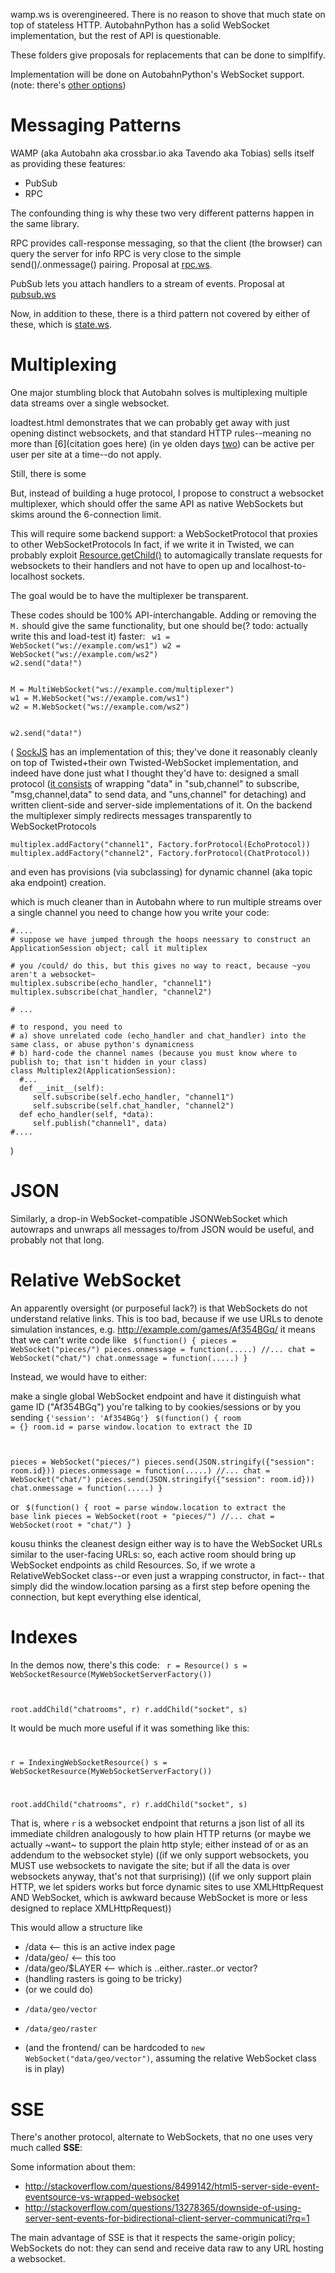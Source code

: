 wamp.ws is overengineered. There is no reason to shove that much state on top of stateless HTTP.
AutobahnPython has a solid WebSocket implementation,
but the rest of API is questionable.

These folders give proposals for replacements that can be done to simplfify.

Implementation will be done on AutobahnPython's WebSocket support.
(note: there's [other options](../../wiki/Platforms-and-APIs.md#networking))

Messaging Patterns
==================

WAMP (aka Autobahn aka crossbar.io aka Tavendo aka Tobias) sells itself as providing these features:

* PubSub
* RPC

The confounding thing is why these two very different patterns happen in the same library.

RPC provides call-response messaging, so that the client (the browser) can query the server for info
RPC is very close to the simple send()/.onmessage() pairing.
Proposal at [rpc.ws](rpc.ws).

PubSub lets you attach handlers to a stream of events. Proposal at [pubsub.ws](pubsub.ws/)

Now, in addition to these, there is a third pattern not covered by either of these, which is [state.ws](state.ws/).

Multiplexing
============

One major stumbling block that Autobahn solves
is multiplexing multiple data streams over a single websocket.

loadtest.html demonstrates that we can probably get away with just opening distinct websockets,
and that standard HTTP rules--meaning no more than [6](citation goes here) (in ye olden days [two](FIXME))
can be active per user per site at a time--do not apply. 

Still, there is some

But, instead of building a huge protocol, 
I propose to construct a websocket multiplexer, which should offer the same API as native WebSockets
but skims around the 6-connection limit.

This will require some backend support: a WebSocketProtocol that proxies to other WebSocketProtocols
In fact, if we write it in Twisted, we can probably exploit [Resource.getChild()](https://twistedmatrix.com/documents/current/api/twisted.web.resource.Resource.html#getChild)
to automagically translate requests for websockets to their handlers
and not have to open up and localhost-to-localhost sockets.

The goal would be to have the multiplexer be transparent.

These codes should be 100% API-interchangable. Adding or removing the <code>M.</code> should give the same functionality, but one should be(? todo: actually write this and load-test it) faster:
<code>
w1 = WebSocket("ws://example.com/ws1")
w2 = WebSocket("ws://example.com/ws2")
w2.send("data!")
</code>

<code>
M = MultiWebSocket("ws://example.com/multiplexer")
w1 = M.WebSocket("ws://example.com/ws1")
w2 = M.WebSocket("ws://example.com/ws2")

w2.send("data!")
</code>


(
[SockJS](https://github.com/sockjs/websocket-multiplex) has an implementation of this; they've done it reasonably cleanly on top of Twisted+their own Twisted-WebSocket implementation, and indeed have done just what I thought they'd have to: designed a small protocol ([it consists](https://github.com/sockjs/websocket-multiplex/blob/master/multiplex_client.js) of wrapping "data" in "sub,channel" to subscribe, "msg,channel,data" to send data, and "uns,channel" for detaching) and written client-side and server-side implementations of it. On the backend the multiplexer simply redirects messages transparently to WebSocketProtocols
```
multiplex.addFactory("channel1", Factory.forProtocol(EchoProtocol))
multiplex.addFactory("channel2", Factory.forProtocol(ChatProtocol))
```
and even has provisions (via subclassing) for dynamic channel (aka topic aka endpoint) creation.

which is much cleaner than in Autobahn where to run multiple streams over a single channel you need to change how you write your code:
```
#....
# suppose we have jumped through the hoops neessary to construct an ApplicationSession object; call it multiplex

# you /could/ do this, but this gives no way to react, because ~you aren't a websocket~
multiplex.subscribe(echo_handler, "channel1") 
multiplex.subscribe(chat_handler, "channel2") 

# ...

# to respond, you need to
# a) shove unrelated code (echo_handler and chat_handler) into the same class, or abuse python's dynamicness
# b) hard-code the channel names (because you must know where to publish to; that isn't hidden in your class)
class Multiplex2(ApplicationSession):
  #...
  def __init__(self):
     self.subscribe(self.echo_handler, "channel1")
     self.subscribe(self.chat_handler, "channel2")
  def echo_handler(self, *data):
     self.publish("channel1", data)
#....
```
)

JSON
====

Similarly, a drop-in WebSocket-compatible JSONWebSocket which autowraps and unwraps all messages to/from JSON would be useful, and probably not that long.


Relative WebSocket
==================

An apparently oversight (or purposeful lack?) is that WebSockets do not understand relative links.
This is too bad, because if we use URLs to denote simulation instances, e.g. http://example.com/games/Af354BGq/
it means that we can't write code like
<code>
$(function() {
  pieces = WebSocket("pieces/")
  pieces.onmessage = function(.....)
  //...
  chat = WebSocket("chat/")
  chat.onmessage = function(.....)
}
</code>

Instead, we would have to either:

 make a single global WebSocket endpoint and have it distinguish what
game ID ("Af354BGq") you're talking to by cookies/sessions or by you sending <code>{'session': 'Af354BGq'}</code>
<code>
$(function() {
  room = {}
  room.id = parse window.location to extract the ID
  
  pieces = WebSocket("pieces/")
  pieces.send(JSON.stringify({"session": room.id}))
  pieces.onmessage = function(.....)
  //...
  chat = WebSocket("chat/")
  pieces.send(JSON.stringify({"session": room.id}))
  chat.onmessage = function(.....)
}
</code>

or 
<code>
$(function() {
  root = parse window.location to extract the base link
  pieces = WebSocket(root + "pieces/")
  //...
  chat = WebSocket(root + "chat/")
}
</code>

kousu thinks the cleanest design either way is to have the WebSocket URLs similar to the user-facing URLs:
  so, each active room should bring up WebSocket endpoints as child Resources. So, if we wrote a RelativeWebSocket class--or even just
a wrapping constructor, in fact-- that simply did
the window.location parsing as a first step before opening the connection, but kept everything else identical,


Indexes
=======

In the demos now, there's this code:
<code>
r = Resource()
s = WebSocketResource(MyWebSocketServerFactory())

root.addChild("chatrooms", r)
r.addChild("socket", s)
</code>

It would be much more useful if it was something like this:
<code>

r = IndexingWebSocketResource()
s = WebSocketResource(MyWebSocketServerFactory())

root.addChild("chatrooms", r)
r.addChild("socket", s)
</code>

That is, where <code>r</code> is a websocket endpoint that returns a json list of all its immediate children
analogously to how plain HTTP returns (or maybe we actually ~want~ to support the plain http style; either instead of or as an addendum to the websocket style)
((if we only support websockets, you MUST use websockets to navigate the site; but if all the data is over websockets anyway, that's not that surprising))
((if we only support plain HTTP, we let spiders works but force dynamic sites to use XMLHttpRequest AND WebSocket, which is awkward because WebSocket is more or less designed to replace XMLHttpRequest))

This would allow a structure like
 *  /data <-- this is an active index page
 * /data/geo/ <-- this too
 * /data/geo/$LAYER <-- which is ..either..raster..or vector?
 *  (handling rasters is going to be tricky)
 *  (or we could do)
 *     /data/geo/vector
 *     /data/geo/raster
 *  (and the frontend/ can be hardcoded to <code>new WebSocket("data/geo/vector")</code>, assuming the relative WebSocket class is in play)




SSE
===

There's another protocol, alternate to WebSockets, that no one uses very much called **SSE**:

Some information about them:

* http://stackoverflow.com/questions/8499142/html5-server-side-event-eventsource-vs-wrapped-websocket
* http://stackoverflow.com/questions/13278365/downside-of-using-server-sent-events-for-bidirectional-client-server-communicati?rq=1

The main advantage of SSE is that it respects the same-origin policy; WebSockets do not: they can send and receive data raw to any URL hosting a websocket.
